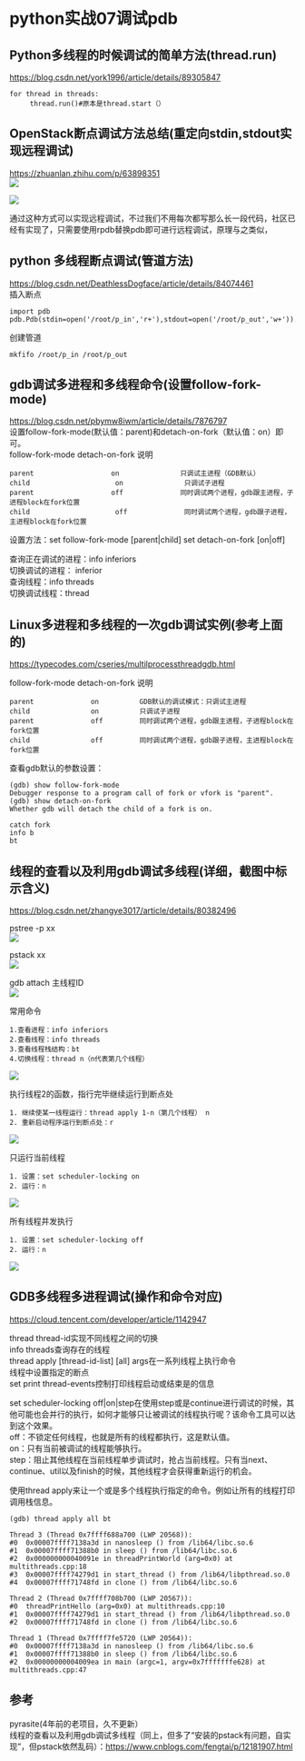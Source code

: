 # python实战07调试pdb

## Python多线程的时候调试的简单方法(thread.run)
https://blog.csdn.net/york1996/article/details/89305847  
```
for thread in threads:
     thread.run()#原本是thread.start（）
```
## OpenStack断点调试方法总结(重定向stdin,stdout实现远程调试)
https://zhuanlan.zhihu.com/p/63898351  
![](_v_images/20200829221843361_2113040624.png)  

![](_v_images/20200829221824625_96581596.png)  

通过这种方式可以实现远程调试，不过我们不用每次都写那么长一段代码，社区已经有实现了，只需要使用rpdb替换pdb即可进行远程调试，原理与之类似，

## python 多线程断点调试(管道方法)
https://blog.csdn.net/DeathlessDogface/article/details/84074461  
插入断点  
```
import pdb
pdb.Pdb(stdin=open('/root/p_in','r+'),stdout=open('/root/p_out','w+')).set_trace()
```
创建管道  
```
mkfifo /root/p_in /root/p_out
```

## gdb调试多进程和多线程命令(设置follow-fork-mode)
https://blog.csdn.net/pbymw8iwm/article/details/7876797  
设置follow-fork-mode(默认值：parent)和detach-on-fork（默认值：on）即可。  
follow-fork-mode  detach-on-fork   说明  
```
parent                   on               只调试主进程（GDB默认）
child                     on               只调试子进程
parent                   off              同时调试两个进程，gdb跟主进程，子进程block在fork位置
child                     off              同时调试两个进程，gdb跟子进程，主进程block在fork位置
```
设置方法：set follow-fork-mode [parent|child]   set detach-on-fork [on|off]  

查询正在调试的进程：info inferiors  
切换调试的进程： inferior <infer number>  
查询线程：info threads  
切换调试线程：thread <thread number>  

## Linux多进程和多线程的一次gdb调试实例(参考上面的)
https://typecodes.com/cseries/multilprocessthreadgdb.html  

follow-fork-mode  detach-on-fork    说明  
```
parent              on          GDB默认的调试模式：只调试主进程
child               on          只调试子进程
parent              off         同时调试两个进程，gdb跟主进程，子进程block在fork位置
child               off         同时调试两个进程，gdb跟子进程，主进程block在fork位置
```
查看gdb默认的参数设置：  
```
(gdb) show follow-fork-mode
Debugger response to a program call of fork or vfork is "parent".
(gdb) show detach-on-fork
Whether gdb will detach the child of a fork is on.

catch fork 
info b
bt
```

## 线程的查看以及利用gdb调试多线程(详细，截图中标示含义)
https://blog.csdn.net/zhangye3017/article/details/80382496  

pstree -p xx  
![](_v_images/20200829222834693_1453374994.png)  

pstack xx  
![](_v_images/20200829222902224_1364965981.png)  

gdb attach 主线程ID  
![](_v_images/20200829223026204_1444303900.png)  

常用命令  
```
1.查看进程：info inferiors
2.查看线程：info threads
3.查看线程栈结构：bt
4.切换线程：thread n（n代表第几个线程）
```
![](_v_images/20200829223119125_422294789.png)  


执行线程2的函数，指行完毕继续运行到断点处   
```
1. 继续使某一线程运行：thread apply 1-n（第几个线程） n
2. 重新启动程序运行到断点处：r
```
![](_v_images/20200829223352099_156868061.png)  

只运行当前线程  
```
1. 设置：set scheduler-locking on
2. 运行：n
```
![](_v_images/20200829223420723_2135901800.png)  

所有线程并发执行  
```
1. 设置：set scheduler-locking off
2. 运行：n
```
![](_v_images/20200829223453449_1059789768.png)  


## GDB多线程多进程调试(操作和命令对应)
https://cloud.tencent.com/developer/article/1142947  

thread thread-id实现不同线程之间的切换  
info threads查询存在的线程  
thread apply [thread-id-list] [all] args在一系列线程上执行命令  
线程中设置指定的断点  
set print thread-events控制打印线程启动或结束是的信息  

set scheduler-locking off|on|step在使用step或是continue进行调试的时候，其他可能也会并行的执行，如何才能够只让被调试的线程执行呢？该命令工具可以达到这个效果。  
off：不锁定任何线程，也就是所有的线程都执行，这是默认值。  
on：只有当前被调试的线程能够执行。  
step：阻止其他线程在当前线程单步调试时，抢占当前线程。只有当next、continue、util以及finish的时候，其他线程才会获得重新运行的机会。  

使用thread apply来让一个或是多个线程执行指定的命令。例如让所有的线程打印调用栈信息。  
```
(gdb) thread apply all bt

Thread 3 (Thread 0x7ffff688a700 (LWP 20568)):
#0  0x00007ffff7138a3d in nanosleep () from /lib64/libc.so.6
#1  0x00007ffff71388b0 in sleep () from /lib64/libc.so.6
#2  0x000000000040091e in threadPrintWorld (arg=0x0) at multithreads.cpp:18
#3  0x00007ffff74279d1 in start_thread () from /lib64/libpthread.so.0
#4  0x00007ffff71748fd in clone () from /lib64/libc.so.6

Thread 2 (Thread 0x7ffff708b700 (LWP 20567)):
#0  threadPrintHello (arg=0x0) at multithreads.cpp:10
#1  0x00007ffff74279d1 in start_thread () from /lib64/libpthread.so.0
#2  0x00007ffff71748fd in clone () from /lib64/libc.so.6

Thread 1 (Thread 0x7ffff7fe5720 (LWP 20564)):
#0  0x00007ffff7138a3d in nanosleep () from /lib64/libc.so.6
#1  0x00007ffff71388b0 in sleep () from /lib64/libc.so.6
#2  0x00000000004009ea in main (argc=1, argv=0x7fffffffe628) at multithreads.cpp:47
```



## 参考
pyrasite(4年前的老项目，久不更新）  
线程的查看以及利用gdb调试多线程（同上，但多了“安装的pstack有问题，自实现”，但pstack依然乱码）：https://www.cnblogs.com/fengtai/p/12181907.html  

